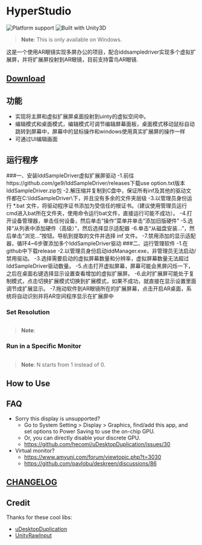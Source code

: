 # HyperStudio

![Platform support](https://img.shields.io/badge/platform-windows-blue?style=flat-square)
![Built with Unity3D](https://img.shields.io/badge/Built%20with-Unity3D-lightgrey?style=flat-square)

> **Note**: This is only available on Windows.

这是一个使用AR眼镜实现多屏办公的项目，配合iddsampledriver实现多个虚拟扩展屏，并将扩展屏投射到AR眼镜，目前支持雷鸟AR眼镜.

## [Download](https://github.com/xinyunyxq/hyperStudio)
## 功能

- 实现将主屏和虚拟扩展屏桌面投射到uinty的虚拟空间中。
- 编辑模式和桌面模式，编辑模式可调节编辑屏幕面板，桌面模式移动鼠标自动跳转到屏幕中，屏幕中的鼠标操作和windows使用真实扩展屏的操作一样
- 可通过UI编辑画面

## 运行程序
###一、安装IddSampleDriver虚拟扩展屏驱动
-1.前往https://github.com/ge9/IddSampleDriver/releases下载use option.txt版本IddSampleDriver.zip包
-2.解压缩并复制到C盘中，保证所有inf及其他的驱动文件都在C:\IddSampleDriver\下，并且没有多余的文件夹层级
-3.以管理员身份运行 *.bat 文件，将驱动程序证书添加为受信任的根证书。（建议使用管理员运行cmd进入bat所在文件夹，使用命令运行bat文件，直接运行可能不成功）。
-4.打开设备管理器，单击任何设备，然后单击“操作”菜单并单击“添加旧版硬件”
-5.选择“从列表中添加硬件（高级）”，然后选择显示适配器
-6.单击“从磁盘安装...”，然后单击“浏览...”按钮。导航到提取的文件并选择 inf 文件。
-7.禁用添加的显示适配器，循环4~6步骤添加多个IddSampleDriver驱动
###二、运行管理软件
-1.在github中下载release
-2.以管理员身份启动iddManager.exe，非管理员无法启动/禁用驱动。
-3.选择需要启动的虚拟屏幕数量和分辨率，虚拟屏幕数量无法超过IddSampleDriver驱动数量。
-5.点击打开虚拟屏幕，屏幕可能会黑屏闪烁一下，之后在桌面右键选择显示设置查看增加的虚拟扩展屏。
-6.此时扩展屏可能处于复制模式，点击切换扩展模式切换到扩展模式，如果不成功，就直接在显示设置里面调节成扩展显示。
-7.拖动软件到AR眼镜所在的扩展屏幕，点击开启AR桌面，系统将自动识别并将AR空间程序显示在扩展屏中



>

### Set Resolution

```bash

```

> **Note**: 

### Run in a Specific Monitor

```bash

```

> **Note**: N starts from 1 instead of 0.

## How to Use



## FAQ

- Sorry this display is unsupported?
  - Go to System Setting > Display > Graphics, find/add this app, and set options to Power Saving to use the on-chip GPU.
  - Or, you can directly disable your discrete GPU.
  - https://github.com/hecomi/uDesktopDuplication/issues/30
- Virtual monitor?
  - https://www.amyuni.com/forum/viewtopic.php?t=3030
  - https://github.com/pavlobu/deskreen/discussions/86

## [CHANGELOG](https://github.com/DiscreteTom/HyperStudio/blob/main/CHANGELOG.md)

## Credit

Thanks for these cool libs:

- [uDesktopDuplication](https://github.com/hecomi/uDesktopDuplication)
- [UnityRawInput](https://github.com/Elringus/UnityRawInput)
